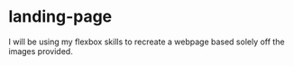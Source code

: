 # landing-page

I will be using my flexbox skills to recreate a webpage based solely off the images provided.